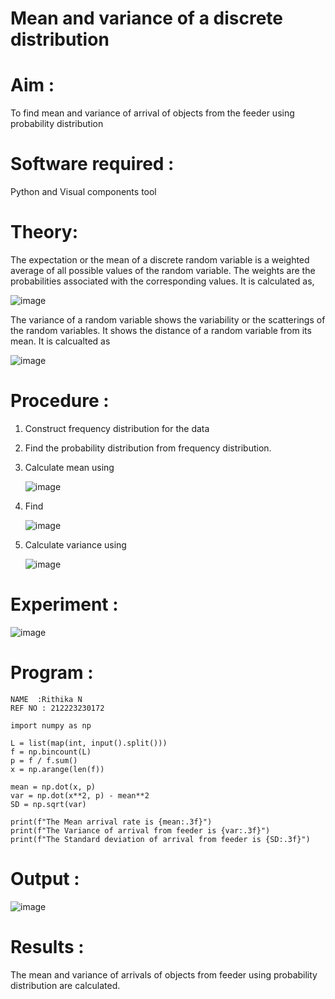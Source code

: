 #  Mean and variance of a discrete  distribution


# Aim : 

To find mean and variance of arrival of objects from the feeder using probability distribution


# Software required :  

Python and Visual components tool

# Theory:

The expectation or the mean of a discrete random variable is a weighted average of all possible
values of the random variable. The weights are the probabilities associated with the corresponding values. 
It is calculated as,

![image](https://user-images.githubusercontent.com/103921593/192938463-e34177f4-f188-48a0-bda2-8f6d1d660ed2.png)

The variance of a random variable shows the variability or the scatterings of the random variables.
It shows the distance of a random variable from its mean. It is calcualted as

![image](https://user-images.githubusercontent.com/103921593/192938695-99fedc01-34d5-4d36-84df-5880e766ed0c.png)


# Procedure :

1. Construct frequency distribution for the data

2. Find the  probability distribution from frequency distribution.

3. Calculate mean using 
   
   ![image](https://user-images.githubusercontent.com/103921593/192940431-03b81777-c54d-4286-b4f4-82dfe7666b4c.png)

4. Find  
   
      ![image](https://user-images.githubusercontent.com/103921593/192940255-2d9dd746-6875-4a6d-877b-6da6cdb96ab1.png)

5.  Calculate variance using 
  
      ![image](https://user-images.githubusercontent.com/103921593/192942852-913550a9-fabe-4a55-b956-0487b18bbd97.png)


# Experiment :

![image](https://user-images.githubusercontent.com/103921593/229993174-5b67e57e-3e01-4ac4-9f83-410a932b22bf.png)

# Program :
```
NAME  :Rithika N
REF NO : 212223230172
```
```
import numpy as np

L = list(map(int, input().split()))
f = np.bincount(L)
p = f / f.sum()
x = np.arange(len(f))

mean = np.dot(x, p)
var = np.dot(x**2, p) - mean**2
SD = np.sqrt(var)

print(f"The Mean arrival rate is {mean:.3f}")
print(f"The Variance of arrival from feeder is {var:.3f}")
print(f"The Standard deviation of arrival from feeder is {SD:.3f}")
```


# Output : 

![image](https://github.com/user-attachments/assets/dc35d056-e0f3-4f9f-b00e-321f30096b7c)



# Results :
The mean and variance of arrivals of objects from feeder using probability distribution are calculated.


